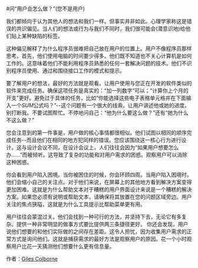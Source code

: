 #问“用户会怎么做？”(您不是用户)

我们都倾向于认为其他人的想法和我们一样。但事实并非如此。心理学家称这是错误的共识偏见。当人们的想法或行为与我们不同时，我们很可能会(潜意识地)给他们贴上某种缺陷的标签。

这种偏见解释了为什么程序员很难把自己放在用户的位置上。用户不像程序员那样思考。首先，他们使用电脑的时间要少得多。他们既不知道也不关心计算机是如何工作的。这意味着他们不能利用程序员熟悉的任何一套解决问题的技术。他们不识别程序员使用、通过和围绕接口工作的模式和提示。

要了解用户的想法，最好的方法就是观看。让用户使用与您正在开发的软件类似的软件来完成任务。确保这项任务是真实的：“加一列数字”可以；“计算你上个月的开支”更好。避免过于具体的任务，比如“你能选择这些电子表格单元格并在下面输入一个*SUM*公式吗？”--这个问题有一个很大的线索。让用户讲述他或她的进度。别打断我。不要试图帮忙。不停地问自己：“他为什么要这么做？”还有“她为什么不这么做？”

您会注意到的第一件事是，用户做的核心事情都很相似。他们试图以相同的顺序完成任务--而且他们在相同的地方犯同样的错误。您应该围绕这一核心行为进行设计。这与设计会议不同，在设计会议上，人们往往会因为“如果用户想要怎么办……”而被倾听。这导致了复杂的功能和对用户需求的困惑。观察用户可以消除这种困惑。

你会看到用户陷入困境。当你被困住的时候，你会环顾四周。当用户陷入困境时，他们会缩小自己的关注点。对于他们来说，在屏幕上的其他地方看到解决方案变得更加困难。这就是为什么帮助文本对于糟糕的用户界面设计来说是一个糟糕的解决方案。如果您必须有说明或帮助文本，请确保将其放置在您的问题区域旁边。用户关注的焦点狭隘，这就是为什么工具提示比帮助菜单更有用。

用户往往会蒙混过关。他们会找到一种可行的方法，并坚持下去，无论它有多复杂。提供一种非常明显的做事方式要比提供两三条捷径更好。
你还会发现，用户说他们想要的和他们实际做的之间存在差距。这令人担忧，因为收集用户需求的正常方式是询问他们。这就是捕获需求的最好方法是观察用户的原因。花一个小时观察用户比花一天猜测他们想要什么更有信息量。

作者：[Giles Colborne](http://programmer.97things.oreilly.com/wiki/index.php/Giles_Colborne)